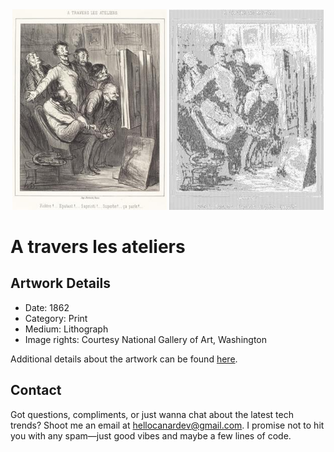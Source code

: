 <html>

<div align="center">
    <img width="49%" src="artwork.jpg" alt="artwork"/>
    <img width="49%" src="ascii_artwork.jpg" alt="artwork ASCII"/>
</div>

# A travers les ateliers

## Artwork Details

- Date: 1862
- Category: Print
- Medium: Lithograph
- Image rights: Courtesy National Gallery of Art, Washington

Additional details about the artwork can be found [here](https://www.artsy.net/artwork/honore-daumier-a-travers-les-ateliers).

## Contact

Got questions, compliments, or just wanna chat about the latest tech trends? Shoot me an email
at [hellocanardev@gmail.com](mailto:hellocanardev@gmail.com). I promise not to hit you with any spam—just good vibes and
maybe a few lines of code.

</html>
